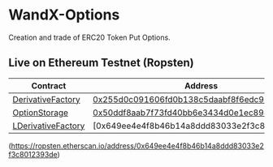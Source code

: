 # WandX-Options
Creation and trade of ERC20 Token Put Options.


## Live on Ethereum Testnet (Ropsten)

| Contract                                                         | Address                                                                                                                       |
| ---------------------------------------------------------------- | ----------------------------------------------------------------------------------------------------------------------------- |
| [DerivativeFactory](./contracts/DerivativeFactory.sol)                           | [0x255d0c091606fd0b138c5daabf8f6edc95530866](https://ropsten.etherscan.io/address/0x9992eC3cF6A55b00978cdDF2b27BC6882d88D1eC) |
| [OptionStorage](./contracts/storage/OptionStorage.sol)                         | [0x50ddf8aab7f73fd40bb6e3434d0e1ec8982a98f9](https://ropsten.etherscan.io/address/0x50ddf8aab7f73fd40bb6e3434d0e1ec8982a98f9) |
| [LDerivativeFactory](./contracts/libraries/LDerivativeFactory.sol)              | [0x649ee4e4f8b46b14a8ddd83033e2f3c8012393de]
(https://ropsten.etherscan.io/address/0x649ee4e4f8b46b14a8ddd83033e2f3c8012393de)